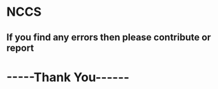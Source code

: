 # NCCS
<h2>If you find any errors then please contribute or report</h2>
<h1>-----Thank You------</h1>
